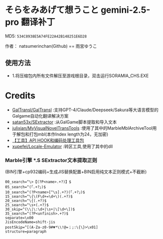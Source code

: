 # そらをみあげて想うこと gemini-2.5-pro 翻译补丁

MD5: `534C8938E5A74FE22A42B148251E6D28`

作者： natsumerinchan(Github) == 雨宮ゆうこ

## 使用方法
- 1.将压缩包内所有文件解压至游戏根目录，双击运行SORAMIA_CHS.EXE

# Credits

- [GalTransl/GalTransl](https://github.com/GalTransl/GalTransl.git) :支持GPT-4/Claude/Deepseek/Sakura等大语言模型的Galgame自动化翻译解决方案
- [satan53x/SExtractor](https://github.com/satan53x/SExtractor.git) :从GalGame脚本提取和导入文本
- [julixian/MyVisualNovelTransTools](https://github.com/julixian/MyVisualNovelTransTools) :使用了其中的MarbleMblArchiveTool用于解包和打包mbl(本作Index length为24，无加密)
- [【工具】API HOOK和编码处理工具包](https://www.ai2.moe/topic/29225-【工具】api-hook和编码处理工具包)
- [xupefei/Locale-Emulator](https://github.com/xupefei/Locale-Emulator.git) :转区工具,使用了其中的dll

### Marble引擎 *.S SExtractor文本提取正则
(BIN引擎+cp932编码+生成JIS替换配置+BIN启用纯文本正则模式+不截断)
```
00_search=^\>【(?P<name>.+?)】$
05_search=^(「.+?」)$
10_search=^(?P<name>[^\s].+?)(「.+?」)$
15_search=^\{\(F\d+=\d+\)(.+?)$
20_search=^\{(.+?)$
25_search=^\s+(.+?)$
30_skip=^(\\|\:\d+|\s+|\[\d+\])$
35_search=^(?P<unfinish>.+?)$
separate=\x00
JisEncodeName=shift-jis
postSkip=^[(A-Za-z0-9#▼*\\!@=；;:\{\}>\x01]
structure=paragraph
```
